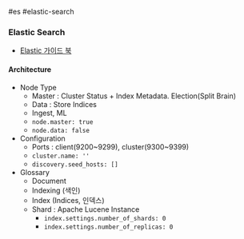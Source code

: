 #es #elastic-search

### Elastic Search

* [Elastic 가이드 북](https://esbook.kimjmin.net/)

#### Architecture

* Node Type
	* Master : Cluster Status + Index Metadata. Election(Split Brain)
	* Data : Store Indices
	* Ingest, ML
	* `node.master: true`
	* `node.data: false`
* Configuration
	* Ports : client(9200~9299), cluster(9300~9399)
	* `cluster.name: ''`
	* `discovery.seed_hosts: []`
* Glossary
	* Document
	* Indexing (색인)
	* Index (Indices, 인덱스)
	* Shard : Apache Lucene Instance
		* `index.settings.number_of_shards: 0`
		* `index.settings.number_of_replicas: 0`